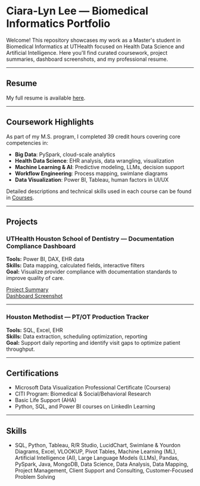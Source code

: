 # Ciara-Lyn Lee — Biomedical Informatics Portfolio

Welcome! This repository showcases my work as a Master's student in Biomedical Informatics at UTHealth focused on Health Data Science and Artificial Intelligence. Here you'll find curated coursework, project summaries, dashboard screenshots, and my professional resume.

---

## Resume
My full resume is available [here](./Resume/CiaraLee_Resume.pdf).

---

## Coursework Highlights
As part of my M.S. program, I completed 39 credit hours covering core competencies in:

- **Big Data**: PySpark, cloud-scale analytics
- **Health Data Science**: EHR analysis, data wrangling, visualization
- **Machine Learning & AI**: Predictive modeling, LLMs, decision support
- **Workflow Engineering**: Process mapping, swimlane diagrams
- **Data Visualization**: Power BI, Tableau, human factors in UI/UX

Detailed descriptions and technical skills used in each course can be found in [Courses](./Courses/course_catalog.md).

---

## Projects

### UTHealth Houston School of Dentistry — Documentation Compliance Dashboard
**Tools:** Power BI, DAX, EHR data  
**Skills:** Data mapping, calculated fields, interactive filters  
**Goal:** Visualize provider compliance with documentation standards to improve quality of care.

[Project Summary](./Projects/PowerBI_Dental_Dashboard/project_description.md)  
[Dashboard Screenshot](./Projects/PowerBI_Dental_Dashboard/dashboard_screenshot.png)

---

### Houston Methodist — PT/OT Production Tracker
**Tools:** SQL, Excel, EHR  
**Skills:** Data extraction, scheduling optimization, reporting  
**Goal:** Support daily reporting and identify visit gaps to optimize patient throughput.

---

## Certifications

- Microsoft Data Visualization Professional Certificate (Coursera)
- CITI Program: Biomedical & Social/Behavioral Research
- Basic Life Support (AHA)
- Python, SQL, and Power BI courses on LinkedIn Learning

---

## Skills
- SQL, Python, Tableau, R/R Studio, LucidChart, Swimlane & Yourdon Diagrams, Excel, VLOOKUP, Pivot Tables, Machine Learning (ML), Artificial Intelligence (AI), Large Language Models (LLMs), Pandas, PySpark, Java, MongoDB, Data Science, Data Analysis, Data Mapping, Project Management, Client Support and Consulting, Customer-Focused Problem Solving
